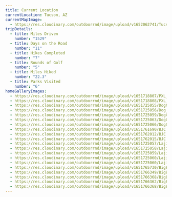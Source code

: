 ```yaml
---
title: Current Location
currentLocation: Tucson, AZ
currentMapImage:
  - https://res.cloudinary.com/outdoorrnd/image/upload/v1652062741/Tucson.1_ccemiv.png
tripDetails:
  - title: Miles Driven
    number: "1529"
  - title: Days on the Road
    number: "11"
  - title: Hikes Completed
    number: "7"
  - title: Rounds of Golf
    number: "5"
  - title: Miles Hiked
    number: "22.3"
  - title: Parks Visited
    number: "6"
homeGalleryImages:
  - https://res.cloudinary.com/outdoorrnd/image/upload/v1651718807/PXL_20220503_000150338.MP_exiecc.jpg
  - https://res.cloudinary.com/outdoorrnd/image/upload/v1651718808/PXL_20220503_002419545_vsricw.jpg
  - https://res.cloudinary.com/outdoorrnd/image/upload/v1651725055/DogCanyon.1_bwvinn.jpg
  - https://res.cloudinary.com/outdoorrnd/image/upload/v1651725056/Dog_Canyon.4_lxzusb.jpg
  - https://res.cloudinary.com/outdoorrnd/image/upload/v1651725059/DogCanyon.2_bv5pmf.jpg
  - https://res.cloudinary.com/outdoorrnd/image/upload/v1651725063/DogCanyon.3_axqtr0.jpg
  - https://res.cloudinary.com/outdoorrnd/image/upload/v1651725066/DogCanyon.5_ujmexa.jpg
  - https://res.cloudinary.com/outdoorrnd/image/upload/v1651761690/BJC.1_ixmt60.jpg
  - https://res.cloudinary.com/outdoorrnd/image/upload/v1651762012/BJC.5_tjfqty.jpg
  - https://res.cloudinary.com/outdoorrnd/image/upload/v1651762015/BJC.2_kr253b.jpg
  - https://res.cloudinary.com/outdoorrnd/image/upload/v1651725057/Lajitas.4_cx4wks.jpg
  - https://res.cloudinary.com/outdoorrnd/image/upload/v1651725058/Lajitas.3_ql3bly.jpg
  - https://res.cloudinary.com/outdoorrnd/image/upload/v1651725059/Lajitas.2_fdrv65.jpg
  - https://res.cloudinary.com/outdoorrnd/image/upload/v1651725060/Lajitas.1_issr2i.jpg
  - https://res.cloudinary.com/outdoorrnd/image/upload/v1651725060/Lajitas.5_ipzzmf.jpg
  - https://res.cloudinary.com/outdoorrnd/image/upload/v1651765730/BigBend.1_tnoeo7.jpg
  - https://res.cloudinary.com/outdoorrnd/image/upload/v1651766349/BigBend.6_lxk6df.jpg
  - https://res.cloudinary.com/outdoorrnd/image/upload/v1651766368/BigBend.3_c1c8qb.jpg
  - https://res.cloudinary.com/outdoorrnd/image/upload/v1651766362/BigBend.2_eyb5qw.jpg
  - https://res.cloudinary.com/outdoorrnd/image/upload/v1651766368/BigBend.4_cgbbvb.jpg
---
```

